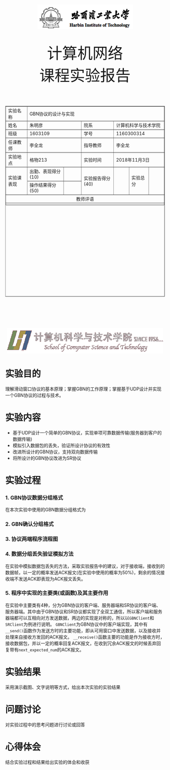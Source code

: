 <br/>
<br/>
<center> 
<img src="https://raw.githubusercontent.com/1160300314/Figure-for-Markdown/master/hit/hit_logo.png">
</center>
<br/>
<br/>
<center> <font size = 7> 
计算机网络 <br/>
课程实验报告 </font></center>
<br/>
<br/>
<br/>
<center>
<table width="800px" height="600px" border="1px">
      <tr>
      <td rowspan="1" colspan="1">实验名称</td>
      <td rowspan="1" colspan="7">GBN协议的设计与实现</td>
      </tr>
      <tr>
      <td rowspan="1" colspan="1">姓名</td>
      <td rowspan="1" colspan="3">朱明彦</td> 
      <td rowspan="1" colspan="1">院系</td>
      <td rowspan="1" colspan="3">计算机科学与技术学院</td>
      </tr>
      <tr>
      <td rowspan="1" colspan="1">班级</td>
      <td rowspan="1" colspan="3">1603109</td>
      <td rowspan="1" colspan="1">学号</td>
      <td rowspan="1" colspan="3">1160300314</td>
      </tr>
      <tr>
      <td rowspan="1" colspan="1">任课教师</td>
      <td rowspan="1" colspan="3">李全龙</td>
      <td rowspan="1" colspan="1">指导教师</td>
      <td rowspan="1" colspan="3">李全龙</td>
      </tr>
      <tr>
      <td rowspan="1" colspan="1">实验地点</td>
      <td rowspan="1" colspan="3">格物213</td>
      <td rowspan="1" colspan="1">实验时间</td>
      <td rowspan="1" colspan="3">2018年11月3日</td>
      </tr>
      <tr>
      <td rowspan="2"> 实验课表现</td> 
      <td colspan="2" rowspan="1">出勤、表现得分(10)</td>
      <td colspan="1" rowspan="1">  &nbsp; &nbsp; &nbsp; &nbsp; &nbsp; &nbsp; &nbsp; &nbsp;</td>
      <td colspan="1" rowspan="2">实验报告得分(40)</td>
      <td colspan="1" rowspan="2">  &nbsp; &nbsp; &nbsp; &nbsp; &nbsp; &nbsp;</td>
      <td colspan="1" rowspan="2">实验总分</td>
      <td colspan="1" rowspan="2">  &nbsp; &nbsp; &nbsp; &nbsp; &nbsp; &nbsp;</td>
      </tr>
      <tr>
      <td colspan="2" rowspan="1">操作结果得分(50)</td>
      <td colspan="1" rowspan="1"> &nbsp; &nbsp;</td>
      </tr>
      <tr>
      <td colspan="8" rowspan="1"> <center>教师评语</center></td>
      </tr>
      <tr>
      <td colspan="8" rowspan="16"> </td>
      </tr>
      </table>
</center>
<br/><br/>
<br/>
<br/>
<br/>
<center><img src="https://raw.githubusercontent.com/1160300314/Figure-for-Markdown/master/hit/HIT_CS_logo.png"></center>

<div STYLE="page-break-after: always;"></div>
<!-- 此处用于换行 -->

# 实验目的
理解滑动窗口协议的基本原理；掌握GBN的工作原理；掌握基于UDP设计并实现一个GBN协议的过程与技术。
# 实验内容
- 基于UDP设计一个简单的GBN协议，实现单项可靠数据传输(服务器到客户的数据传输)
- 模拟引入数据包的丢失，验证所设计协议的有效性
- 改进所设计的GBN协议，支持双向数据传输
- 将所设计的GBN协议改进为SR协议
# 实验过程
### 1. GBN协议数据分组格式
在本次实验中使用的GBN数据分组格式为 
### 2. GBN确认分组格式

### 3. 协议两端程序流程图

### 4. 数据分组丢失验证模拟方法
在实验中模拟数据包丢失的方法，采取实验报告中的建议，对于接收端，接收到的数据帧，以一定的概率发送ACK报文(在实验中使用的概率为50%)，剩余的情况接收端不发送ACK即表现为ACK报文丢失。
### 5. 程序中实现的主要类(或函数)及其主要作用
在实验中主要类有4种，分为GBN协议的客户端、服务器端和SR协议的客户端、服务器端。其中由于GBN协议和SR协议都实现了全双工通信，所以客户端和服务器端都可以互相向对方发送数据，两边的实现是对称的，所以以`GBNClient`和`SRClient`为例进行说明。
`GBNClient`为GBN协议中的客户端实现，其中有`__send()`函数作为发送方时的主要功能，即从可用窗口中发送数据，以及接收并处理来自接收方发回的ACK报文。
`__receive()`函数主要的功能是作为接收方时，接收数据包，并以一定的概率回复ACK报文，在收到冗余ACK报文的时候丢弃回复带有`next_expected_num`的ACK报文。
# 实验结果
采用演示截图、文字说明等方式，给出本次实验的实验结果
# 问题讨论
对实验过程中的思考问题进行讨论或回答
# 心得体会
结合实验过程和结果给出实验的体会和收获
